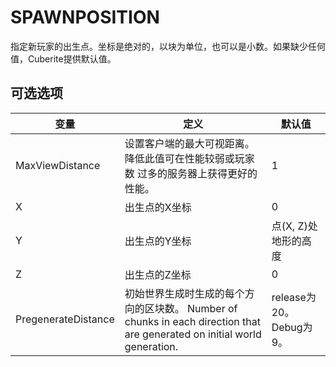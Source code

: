 # SPAWNPOSITION

指定新玩家的出生点。坐标是绝对的，以块为单位，也可以是小数。如果缺少任何值，Cuberite提供默认值。

## 可选选项

| 变量 | 定义 | 默认值 |
| --- | --- | --- |
| MaxViewDistance | 设置客户端的最大可视距离。 降低此值可在性能较弱或玩家数 过多的服务器上获得更好的性能。 | 1 |
| X | 出生点的X坐标 | 0 |
| Y | 出生点的Y坐标 | 点(X, Z)处地形的高度 |
| Z | 出生点的Z坐标 | 0 |
| PregenerateDistance | 初始世界生成时生成的每个方向的区块数。 Number of chunks in each direction that are generated on initial world generation. | release为20。Debug为9。 |
